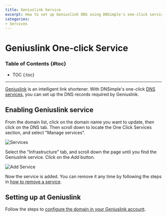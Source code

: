 ```yaml
---
title: Geniuslink Service
excerpt: How to set up Geniuslink DNS using DNSimple's one-click service.
categories:
- Services
---
```


# Geniuslink One-click Service

### Table of Contents {#toc}

* TOC
{:toc}

---

[Geniuslink](https://geni.us) is an intelligent link shortener. With DNSimple's one-click [DNS services](/categories/services/), you can set up the DNS records required by Geniuslink.


## Enabling Geniuslink service

From the domain list, click on the domain name you want to update, then click on the DNS tab. Then scroll down to locate the One Click Services section, and select "Manage services".

![Services](/files/services-dns-page-add.png)

Select the "Infrastructure" tab, and scroll down the page until you find the Geniuslink service. Click on the *Add* button.

![Add Service](/files/services-geniuslink.png)

Now the service is added. You can remove it any time by following the steps in [how to remove a service](/articles/services/#removing-services).


## Setting up at Geniuslink

Follow the steps to [configure the domain in your Geniuslink account](https://intercom.geni.us/en/articles/1065227-custom-domains-add-on).
